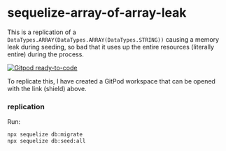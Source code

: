 # sequelize-array-of-array-leak

This is a replication of a `DataTypes.ARRAY(DataTypes.ARRAY(DataTypes.STRING))` causing a memory leak during seeding, so bad that it uses up the entire resources (literally entire) during the process.

[![Gitpod ready-to-code](https://img.shields.io/badge/Gitpod-ready--to--code-blue?logo=gitpod)](https://gitpod.io/#https://github.com/krystian-mw/sequelize-array-of-array-leak)

To replicate this, I have created a GitPod workspace that can be opened with the link (shield) above.

### replication

Run:

```bash
npx sequelize db:migrate
npx sequelize db:seed:all
```
